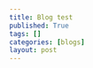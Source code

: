 ```yaml
---
title: Blog test
published: True
tags: []
categories: [blogs]
layout: post
---
```

<div class="content">
	
</div>